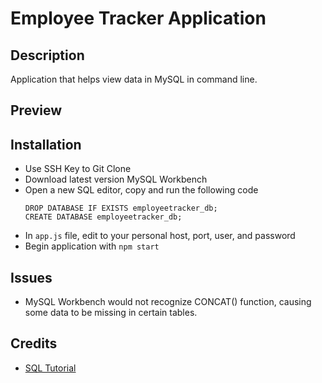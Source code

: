 # Employee Tracker Application

## Description
Application that helps view data in MySQL in command line.

## Preview

## Installation
* Use SSH Key to Git Clone
* Download latest version MySQL Workbench
* Open a new SQL editor, copy and run the following code
    ```
    DROP DATABASE IF EXISTS employeetracker_db;
    CREATE DATABASE employeetracker_db;
    ```
* In `app.js` file, edit to your personal host, port, user, and password
* Begin application with `npm start`

## Issues
* MySQL Workbench would not recognize CONCAT() function, causing some data to be missing in certain tables.

## Credits
* [SQL Tutorial](https://www.w3schools.com/sql/default.asp)